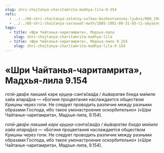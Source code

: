 ```yaml
---
slug: shri-chajtanya-charitamrita-madhya-lila-9-154
refs:
  - ../../06-shri-chaitanya-zolotoy-vulkan-bozhestvennoy-lyubvi/098_1982-02-17-c2_sridharmj_shri_chajtanja_kak_juga-avatar_i_kak_edinenie_radhi-govindy.md
  - ../../68-shri-chaitanya-saraswat-math/1085-1981-08-31-b5-c1-obyasnenie-simvolicheskogo-smysla-lotosa-v-vode-pod-luchami-solntsa.md
tags:
  - title: «Шри Чайтанья-чаритамрита», Мадхья-лила
    slug: shri-chajtanya-charitamrita-madhya-lila
  - title: «Шри Чайтанья-чаритамрита», Мадхья-лила 9.154
    slug: shri-chajtanya-charitamrita-madhya-lila-9-154
---
```


# «Шри Чайтанья-чаритамрита», Мадхья-лила 9.154

гопӣ-два̄ре лакшмӣ каре кр̣ш̣н̣а-сан̇га̄сва̄да / ӣш́варатве бхеда ма̄ниле хайа апара̄дха — «Богиня процветания наслаждается обществом Кришны через гопи. Не следует проводить различие между разными образами Господа, ибо такое умонастроение оскорбительно» («Шри Чайтанья-чаритамрита», Мадхья-лила, 9.154).

*гопӣ-два̄ре лакшмӣ каре кр̣ш̣н̣а-сан̇га̄сва̄да / ӣш́варатве бхеда ма̄ниле хайа апара̄дха* — «Богиня процветания наслаждается обществом Кришны через гопи. Не следует проводить различие между разными образами Господа, ибо такое умонастроение оскорбительно» («Шри Чайтанья-чаритамрита», Мадхья-лила, 9.154).

